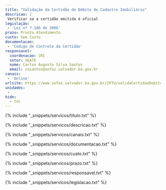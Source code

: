 ```yaml
---
title: "Validação da Certidão de Débito do Cadastro Imobiliário"
descricao: |
 Verificar se a certidão emitida é oficial
legislação: 
 - 'Lei nº 7.186 de 2006'
prazo: Pronto Atendimento
custo: Sem Custo
documentacao: 
 - 'Código de Controle da Certidão'
responsavel:
  coordenacao: CRC
  setor: SEATE
  nome: Carlos Augusto Silva Santos
  email: casantos@sefaz.salvador.ba.gov.br
canais: 
 - 'Online'
urlsite: https://www.sefaz.salvador.ba.gov.br/IPTU/validaCertidaoDebito?Length=4
unidades: 
 - 
hide:
  - toc
---
```


{% include "_snippets/servicos/titulo.txt" %}

{% include "_snippets/servicos/descricao.txt" %}

{% include "_snippets/servicos/canais.txt" %}

{% include "_snippets/servicos/documentacao.txt" %}

{% include "_snippets/servicos/custo.txt" %}

{% include "_snippets/servicos/prazo.txt" %}

{% include "_snippets/servicos/responsavel.txt" %}

{% include "_snippets/servicos/legislacao.txt" %}

